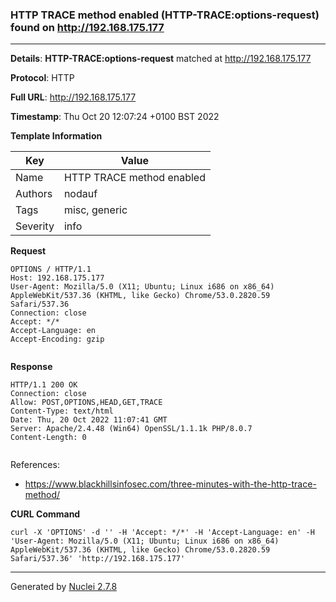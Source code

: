 ### HTTP TRACE method enabled (HTTP-TRACE:options-request) found on http://192.168.175.177
---
**Details**: **HTTP-TRACE:options-request**  matched at http://192.168.175.177

**Protocol**: HTTP

**Full URL**: http://192.168.175.177

**Timestamp**: Thu Oct 20 12:07:24 +0100 BST 2022

**Template Information**

| Key | Value |
|---|---|
| Name | HTTP TRACE method enabled |
| Authors | nodauf |
| Tags | misc, generic |
| Severity | info |

**Request**
```http
OPTIONS / HTTP/1.1
Host: 192.168.175.177
User-Agent: Mozilla/5.0 (X11; Ubuntu; Linux i686 on x86_64) AppleWebKit/537.36 (KHTML, like Gecko) Chrome/53.0.2820.59 Safari/537.36
Connection: close
Accept: */*
Accept-Language: en
Accept-Encoding: gzip


```

**Response**
```http
HTTP/1.1 200 OK
Connection: close
Allow: POST,OPTIONS,HEAD,GET,TRACE
Content-Type: text/html
Date: Thu, 20 Oct 2022 11:07:41 GMT
Server: Apache/2.4.48 (Win64) OpenSSL/1.1.1k PHP/8.0.7
Content-Length: 0


```

References: 
- https://www.blackhillsinfosec.com/three-minutes-with-the-http-trace-method/

**CURL Command**
```
curl -X 'OPTIONS' -d '' -H 'Accept: */*' -H 'Accept-Language: en' -H 'User-Agent: Mozilla/5.0 (X11; Ubuntu; Linux i686 on x86_64) AppleWebKit/537.36 (KHTML, like Gecko) Chrome/53.0.2820.59 Safari/537.36' 'http://192.168.175.177'
```
---
Generated by [Nuclei 2.7.8](https://github.com/projectdiscovery/nuclei)